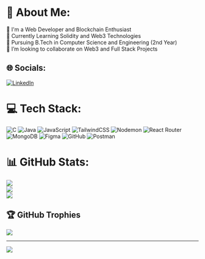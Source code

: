 # 💫 About Me:
🔭 I'm a Web Developer and Blockchain Enthusiast<br>🌱 Currently Learning Solidity and Web3 Technologies<br>🌱 Pursuing B.Tech in Computer Science and Engineering (2nd Year)<br>👯 I’m looking to collaborate on Web3 and Full Stack Projects


## 🌐 Socials:
[![LinkedIn](https://img.shields.io/badge/LinkedIn-%230077B5.svg?logo=linkedin&logoColor=white)](https://linkedin.com/in/mohdshayan) 

# 💻 Tech Stack:
![C](https://img.shields.io/badge/c-%2300599C.svg?style=for-the-badge&logo=c&logoColor=white) ![Java](https://img.shields.io/badge/java-%23ED8B00.svg?style=for-the-badge&logo=openjdk&logoColor=white) ![JavaScript](https://img.shields.io/badge/javascript-%23323330.svg?style=for-the-badge&logo=javascript&logoColor=%23F7DF1E) ![TailwindCSS](https://img.shields.io/badge/tailwindcss-%2338B2AC.svg?style=for-the-badge&logo=tailwind-css&logoColor=white) ![Nodemon](https://img.shields.io/badge/NODEMON-%23323330.svg?style=for-the-badge&logo=nodemon&logoColor=%BBDEAD) ![React Router](https://img.shields.io/badge/React_Router-CA4245?style=for-the-badge&logo=react-router&logoColor=white) ![MongoDB](https://img.shields.io/badge/MongoDB-%234ea94b.svg?style=for-the-badge&logo=mongodb&logoColor=white) ![Figma](https://img.shields.io/badge/figma-%23F24E1E.svg?style=for-the-badge&logo=figma&logoColor=white) ![GitHub](https://img.shields.io/badge/github-%23121011.svg?style=for-the-badge&logo=github&logoColor=white) ![Postman](https://img.shields.io/badge/Postman-FF6C37?style=for-the-badge&logo=postman&logoColor=white)
# 📊 GitHub Stats:
![](https://github-readme-stats.vercel.app/api?username=MohdShayan&theme=material-palenight&hide_border=false&include_all_commits=true&count_private=false)<br/>
![](https://github-readme-streak-stats.herokuapp.com/?user=MohdShayan&theme=material-palenight&hide_border=false)<br/>
![](https://github-readme-stats.vercel.app/api/top-langs/?username=MohdShayan&theme=material-palenight&hide_border=false&include_all_commits=true&count_private=false&layout=compact)

## 🏆 GitHub Trophies
![](https://github-profile-trophy.vercel.app/?username=MohdShayan&theme=radical&no-frame=false&no-bg=true&margin-w=4)

---
[![](https://visitcount.itsvg.in/api?id=MohdShayan&icon=8&color=11)](https://visitcount.itsvg.in)

<!-- Proudly created with GPRM ( https://gprm.itsvg.in ) -->